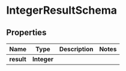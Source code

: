 
# IntegerResultSchema

## Properties
Name | Type | Description | Notes
------------ | ------------- | ------------- | -------------
**result** | **Integer** |  | 



